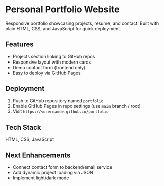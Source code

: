 # Personal Portfolio Website

Responsive portfolio showcasing projects, resume, and contact. Built with plain HTML, CSS, and JavaScript for quick deployment.

## Features
- Projects section linking to GitHub repos
- Responsive layout with modern cards
- Demo contact form (frontend only)
- Easy to deploy via GitHub Pages

## Deployment
1. Push to GitHub repository named `portfolio`
2. Enable GitHub Pages in repo settings (use `main` branch / root)
3. Visit `https://<username>.github.io/portfolio`

## Tech Stack
HTML, CSS, JavaScript

## Next Enhancements
- Connect contact form to backend/email service
- Add dynamic project loading via JSON
- Implement light/dark mode
